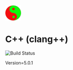 <img src="https://raw.githubusercontent.com/cyber-dojo/nginx/master/images/home_page_logo.png" alt="cyber-dojo yin/yang logo" width="50px" height="50px"/>

# C++ (clang++)

![Build Status](https://travis-ci.org/cyber-dojo-languages/clangplusplus.svg?branch=master)

Version=5.0.1